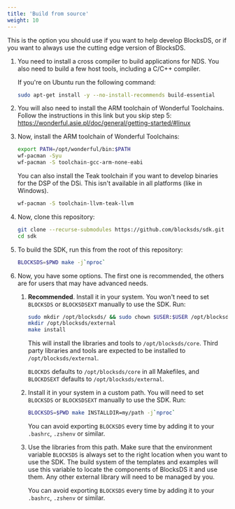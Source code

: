 ```yaml
---
title: 'Build from source'
weight: 10
---
```


This is the option you should use if you want to help develop BlocksDS, or if
you want to always use the cutting edge version of BlocksDS.

1. You need to install a cross compiler to build applications for NDS. You also
   need to build a few host tools, including a C/C++ compiler.

   If you're on Ubuntu run the following command:

   ```bash
   sudo apt-get install -y --no-install-recommends build-essential
   ```

1. You will also need to install the ARM toolchain of Wonderful Toolchains.
   Follow the instructions in this link but you skip step 5:
   https://wonderful.asie.pl/doc/general/getting-started/#linux

1. Now, install the ARM toolchain of Wonderful Toolchains:

   ```bash
   export PATH=/opt/wonderful/bin:$PATH
   wf-pacman -Syu
   wf-pacman -S toolchain-gcc-arm-none-eabi
   ```

   You can also install the Teak toolchain if you want to develop binaries for
   the DSP of the DSi. This isn't available in all platforms (like in Windows).

   ```bash
   wf-pacman -S toolchain-llvm-teak-llvm
   ```

1. Now, clone this repository:

   ```bash
   git clone --recurse-submodules https://github.com/blocksds/sdk.git
   cd sdk
   ```

1. To build the SDK, run this from the root of this repository:

   ```bash
   BLOCKSDS=$PWD make -j`nproc`
   ```

1. Now, you have some options. The first one is recommended, the others are for
   users that may have advanced needs.

   1. **Recommended**. Install it in your system. You won't need to set
      `BLOCKSDS` or `BLOCKSDSEXT` manually to use the SDK. Run:

      ```bash
      sudo mkdir /opt/blocksds/ && sudo chown $USER:$USER /opt/blocksds
      mkdir /opt/blocksds/external
      make install
      ```

      This will install the libraries and tools to `/opt/blocksds/core`.
      Third party libraries and tools are expected to be installed to
      `/opt/blocksds/external`.

      `BLOCKDS` defaults to `/opt/blocksds/core` in all Makefiles, and
      `BLOCKDSEXT` defaults to `/opt/blocksds/external`.

   1. Install it in your system in a custom path. You will need to set
      `BLOCKSDS` or `BLOCKSDSEXT` manually to use the SDK. Run:

      ```bash
      BLOCKSDS=$PWD make INSTALLDIR=my/path -j`nproc`
      ```

      You can avoid exporting `BLOCKSDS` every time by adding it to your
      `.bashrc`, `.zshenv` or similar.

   1. Use the libraries from this path. Make sure that the environment
      variable `BLOCKSDS` is always set to the right location when you want
      to use the SDK. The build system of the templates and examples will use
      this variable to locate the components of BlocksDS it and use them. Any
      other external library will need to be managed by you.

      You can avoid exporting `BLOCKSDS` every time by adding it to your
      `.bashrc`, `.zshenv` or similar.
